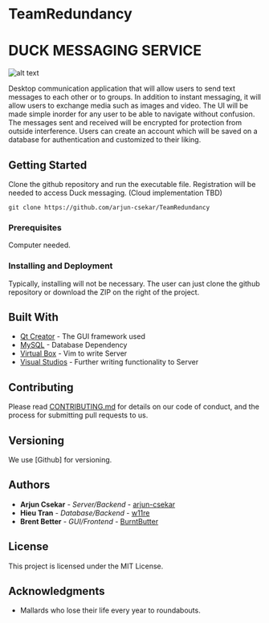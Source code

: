 # TeamRedundancy
# DUCK MESSAGING SERVICE

![alt text](https://encrypted-tbn0.gstatic.com/images?q=tbn:ANd9GcQQpXvbuELzJJ6T337mbrV1lvUs_usuucu1GAFtUhLnOFb9DEaZyQ)

Desktop communication application that will allow users to send
text messages to each other or to groups. In addition to instant messaging, it will allow
users to exchange media such as images and video. The UI will be made simple inorder
for any user to be able to navigate without confusion. The messages sent and received
will be encrypted for protection from outside interference. Users can create an account
which will be saved on a database for authentication and customized to their liking.


## Getting Started

Clone the github repository and run the executable file. Registration will be needed to access Duck messaging. (Cloud implementation TBD)
```
git clone https://github.com/arjun-csekar/TeamRedundancy
```

### Prerequisites

Computer needed.

### Installing and Deployment

Typically, installing will not be necessary. The user can just clone the github repository or download the ZIP on the right of the project.

## Built With

* [Qt Creator](https://www.qt.io/) - The GUI framework used
* [MySQL](https://www.mysql.com/) - Database Dependency
* [Virtual Box](https://www.virtualbox.org/) - Vim to write Server
* [Visual Studios](https://www.visualstudio.com/) - Further writing functionality to Server


## Contributing

Please read [CONTRIBUTING.md](https://github.com/arjun-csekar/TeamRedundancy/blob/master/CONTRIBUTING.md) for details on our code of conduct, and the process for submitting pull requests to us.

## Versioning

We use [Github] for versioning.

## Authors

* **Arjun Csekar** - *Server/Backend* - [arjun-csekar](https://github.com/arjun-csekar)
* **Hieu Tran** - *Database/Backend* - [w11re](https://github.com/w11re)
* **Brent Better** - *GUI/Frontend* - [BurntButter](https://github.com/BurntButter)


## License

This project is licensed under the MIT License.

## Acknowledgments

* Mallards who lose their life every year to roundabouts.


